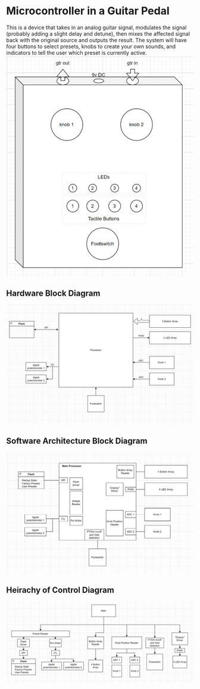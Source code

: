 # Microcontroller in a Guitar Pedal

This is a device that takes in an analog guitar signal, modulates the signal (probably adding a slight delay and detune), then mixes the affected signal back with the original source and outputs the result.  The system will have four buttons to select presets, knobs to create your own sounds, and indicators to tell the user which preset is currently active.
![Concept](https://github.com/jesseissorude/Making-Embedded-Systems/blob/main/guitar%20pedal%20concept.jpg)

## Hardware Block Diagram
![HW Diagram](https://github.com/jesseissorude/Making-Embedded-Systems/blob/main/Hardware%20Block%20Diagram.jpg)

## Software Architecture Block Diagram
![SA Diagram](https://github.com/jesseissorude/Making-Embedded-Systems/blob/main/Software%20Block%20Diagram.jpg)

## Heirachy of Control Diagram
![HOC Diagram](https://github.com/jesseissorude/Making-Embedded-Systems/blob/main/Hierarchy%20of%20Control.jpg)
